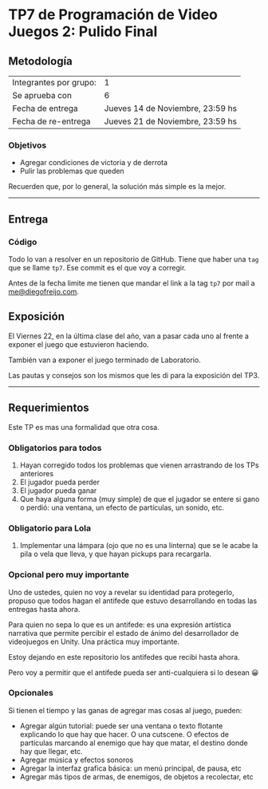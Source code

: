 # TP7 de Programación de Video Juegos 2: Pulido Final

## Metodología

|                        |                                  |
| ---------------------- | -------------------------------- |
| Integrantes por grupo: | 1                                |
| Se aprueba con         | 6                                |
| Fecha de entrega       | Jueves 14 de Noviembre, 23:59 hs |
| Fecha de re-entrega    | Jueves 21 de Noviembre, 23:59 hs |


### Objetivos

- Agregar condiciones de victoria y de derrota
- Pulir las problemas que queden

Recuerden que, por lo general, la solución más simple es la mejor.

----

## Entrega

### Código

Todo lo van a resolver en un repositorio de GitHub. Tiene que haber una `tag` que se llame `tp7`. Ese commit es el que voy a corregir.

 Antes de la fecha limite me tienen que mandar el link a la tag `tp7` por mail a <me@diegofreijo.com>.

## Exposición

El Viernes 22, en la última clase del año, van a pasar cada uno al frente a exponer el juego que estuvieron haciendo. 

También van a exponer el juego terminado de Laboratorio.

Las pautas y consejos son los mismos que les di para la exposición del TP3.

----

## Requerimientos

Este TP es mas una formalidad que otra cosa.

### Obligatorios para todos

1. Hayan corregido todos los problemas que vienen arrastrando de los TPs anteriores
2. El jugador pueda perder
3. El jugador pueda ganar
4. Que haya alguna forma (muy simple) de que el jugador se entere si gano o perdió: una ventana, un efecto de partículas, un sonido, etc.

### Obligatorio para Lola

1. Implementar una lámpara (ojo que no es una linterna) que se le acabe la pila o vela que lleva, y que hayan pickups para recargarla.

### Opcional pero muy importante

Uno de ustedes, quien no voy a revelar su identidad para protegerlo, propuso que todos hagan el antifede que estuvo desarrollando en todas las entregas hasta ahora. 

Para quien no sepa lo que es un antifede: es una expresión artística narrativa que permite percibir el estado de ánimo del desarrollador de videojuegos en Unity. Una práctica muy importante.

Estoy dejando en este repositorio los antifedes que recibi hasta ahora.

Pero voy a permitir que el antifede pueda ser anti-cualquiera si lo desean 😀

### Opcionales

Si tienen el tiempo y las ganas de agregar mas cosas al juego, pueden:

- Agregar algún tutorial: puede ser una ventana o texto flotante explicando lo que hay que hacer. O una cutscene. O efectos de partículas marcando al enemigo que hay que matar, el destino donde hay que llegar, etc.
- Agregar música y efectos sonoros
- Agregar la interfaz grafica básica: un menú principal, de pausa, etc
- Agregar más tipos de armas, de enemigos, de objetos a recolectar, etc



